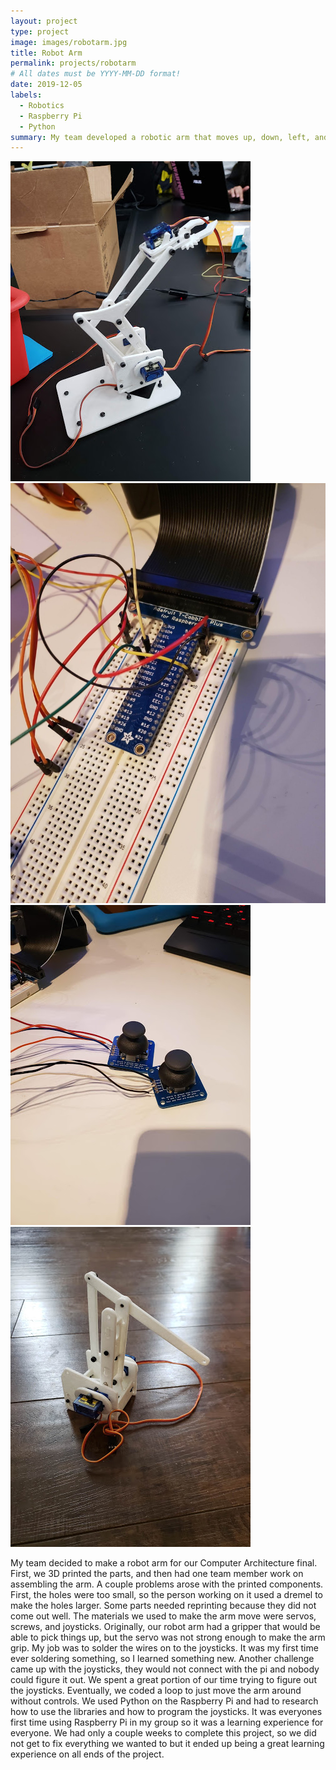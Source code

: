 ```yaml
---
layout: project
type: project
image: images/robotarm.jpg
title: Robot Arm
permalink: projects/robotarm
# All dates must be YYYY-MM-DD format!
date: 2019-12-05
labels:
  - Robotics
  - Raspberry Pi
  - Python
summary: My team developed a robotic arm that moves up, down, left, and right.
---
```


<div class="ui small rounded images">
  <img class="ui image" src="../images/3dprint.jpg">
  <img class="ui image" src="../images/pibreadboard.jpg">
  <img class="ui image" src="../images/joysticks.jpg">
  <img class="ui image" src="../images/robot1.jpg">
</div>

My team decided to make a robot arm for our Computer Architecture final. First, we 3D printed the parts, and then had one team member work on assembling the arm. A couple problems arose with the printed components. First, the holes were too small, so the person working on it used a dremel to make the holes larger. Some parts needed reprinting because they did not come out well. The materials we used to make the arm move were servos, screws, and joysticks. Originally, our robot arm had a gripper that would be able to pick things up, but the servo was not strong enough to make the arm grip. My job was to solder the wires on to the joysticks. It was my first time ever soldering something, so I learned something new. Another challenge came up with the joysticks, they would not connect with the pi and nobody could figure it out. We spent a great portion of our time trying to figure out the joysticks. Eventually, we coded a loop to just move the arm around without controls. We used Python on the Raspberry Pi and had to research how to use the libraries and how to program the joysticks. It was everyones first time using Raspberry Pi in my group so it was a learning experience for everyone. We had only a couple weeks to complete this project, so we did not get to fix everything we wanted to but it ended up being a great learning experience on all ends of the project.






